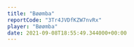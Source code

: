 ```yaml
---
title: "Bøømba"
reportCode: "3Tr4JVDfKZW7nvRx"
player: "Bøømba"
date: 2021-09-08T18:55:49.344000+00:00
---
```

